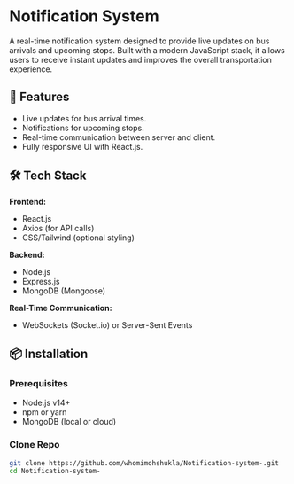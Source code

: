 # Notification System

A real-time notification system designed to provide live updates on bus arrivals and upcoming stops. Built with a modern JavaScript stack, it allows users to receive instant updates and improves the overall transportation experience.

## 🚀 Features
- Live updates for bus arrival times.
- Notifications for upcoming stops.
- Real-time communication between server and client.
- Fully responsive UI with React.js.

## 🛠 Tech Stack
**Frontend:**
- React.js
- Axios (for API calls)
- CSS/Tailwind (optional styling)

**Backend:**
- Node.js
- Express.js
- MongoDB (Mongoose)

**Real-Time Communication:**
- WebSockets (Socket.io) or Server-Sent Events

## 📦 Installation

### Prerequisites
- Node.js v14+
- npm or yarn
- MongoDB (local or cloud)

### Clone Repo
```bash
git clone https://github.com/whomimohshukla/Notification-system-.git
cd Notification-system-